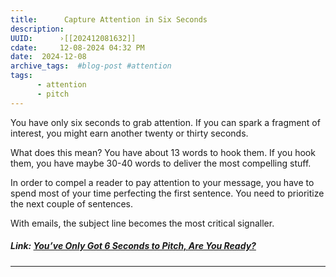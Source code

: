 ```yaml
---
title:      Capture Attention in Six Seconds 
description: 
UUID:      ›[[202412081632]] 
cdate:     12-08-2024 04:32 PM
date:  2024-12-08
archive_tags:  #blog-post #attention 
tags:       
      - attention
      - pitch
---
```

You have only six seconds to grab attention. If you can spark a fragment of interest, you might earn another twenty or thirty seconds. 

What does this mean? You have about 13 words to hook them. If you hook them, you have maybe 30-40 words to deliver the most compelling stuff. 

In order to compel a reader to pay attention to your message, you have to spend most of your time perfecting the first sentence. You need to prioritize the next couple of sentences.

With emails, the subject line becomes the most critical signaller. 

##### Link: [You’ve Only Got 6 Seconds to Pitch, Are You Ready?](https://medium.com/swlh/youve-only-got-6-seconds-to-pitch-are-you-ready-ae6086918abd)
----------------------------------
<!--
## See Also
- Writing a Compelling Nut Graf [[202411142030]]
- This Title Is Here To Persuade You To Read This Note [[202310250804]]


## References

-->
